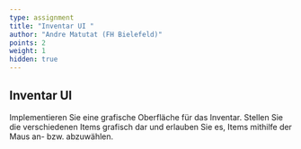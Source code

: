 ```yaml
---
type: assignment
title: "Inventar UI "
author: "Andre Matutat (FH Bielefeld)"
points: 2
weight: 1
hidden: true
---
```



## Inventar UI

Implementieren Sie eine grafische Oberfläche für das Inventar. Stellen Sie die verschiedenen
Items grafisch dar und erlauben Sie es, Items mithilfe der Maus an- bzw. abzuwählen.
